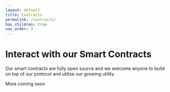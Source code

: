 ```yaml
---
layout: default
title: Contracts
permalink: /contracts/
has_children: true
nav_order: 3
---
```


# Interact with our Smart Contracts

Our smart contracts are fully open source and we welcome anyone to build on top of our protocol and utilize our growing utility.

More coming soon
